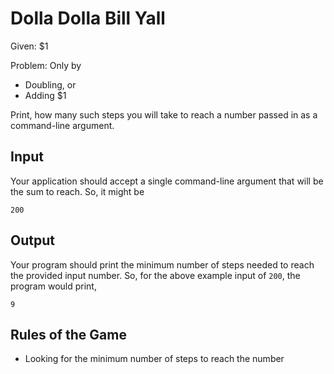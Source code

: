 # Dolla Dolla Bill Yall 

Given: $1

Problem: Only by
 - Doubling, or
 - Adding $1  

Print, how many such steps you will take to reach a number passed in as a command-line argument.

## Input

Your application should accept a single command-line argument that will be the sum to reach. So, it might be 
```
200
```

## Output

Your program should print the minimum number of steps needed to reach the provided input number. So, for the above example input of `200`, the program would print,

```
9
```

## Rules of the Game

* Looking for the minimum number of steps to reach the number
